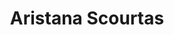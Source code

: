 ---
title: "Aristana Scourtas"
image: "scourtas.JPG"
position: "Researcher"
department: "Globus, Data Science and Learning"
institution: "University of Chicago, Argonne National Laboratory"
ranking: 27
---
